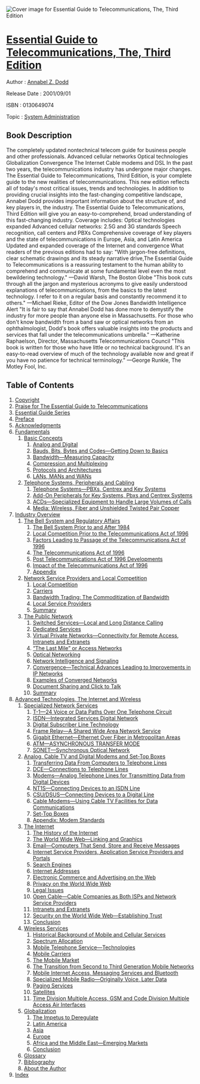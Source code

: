 ![Cover image for Essential Guide to Telecommunications, The, Third Edition](https://imgdetail.ebookreading.net/cover/cover/system_admin/EB0130649074.jpg)

[Essential Guide to Telecommunications, The, Third Edition](https://ebookreading.net/view/book/Essential+Guide+to+Telecommunications%2C+The%2C+Third+Edition-EB0130649074_1.html "Essential Guide to Telecommunications, The, Third Edition")
====================================================================================================================

Author : [Annabel Z. Dodd](https://ebookreading.net/search/author/Annabel+Z.+Dodd)

Release Date : 2001/09/01

ISBN : 0130649074

Topic : [System Administration](https://ebookreading.net/search/category/system-administration)

Book Description
-----------------

The completely updated nontechnical telecom guide for business people and other professionals.
Advanced cellular networks
Optical technologies
Globalization
Convergence
The Internet
Cable modems and DSL
In the past two years, the telecommunications industry has undergone major changes. The Essential Guide to Telecommunications, Third Edition, is your complete guide to the new realities of telecommunications. This new edition reflects all of today's most critical issues, trends and technologies. In addition to providing crucial insights into the fast-changing competitive landscape, Annabel Dodd provides important information about the structure of, and key players in, the industry.
The Essential Guide to Telecommunications, Third Edition will give you an easy-to-comprehend, broad understanding of this fast-changing industry. Coverage includes:
Optical technologies expanded
Advanced cellular networks: 2.5G and 3G standards
Speech recognition, call centers and PBXs
Comprehensive coverage of key players and the state of telecommunications in Europe, Asia, and Latin America
Updated and expanded coverage of the Internet and convergence
What readers of the previous editions had to say:
 "With jargon-free definitions, clear schematic drawings and its steady narrative drive,The Essential Guide to Telecommunications is a reassuring testament to the human ability to comprehend and communicate at some fundamental level even the most bewildering technology." 
—David Warsh, The Boston Globe
 "This book cuts through all the jargon and mysterious acronyms to give easily understood explanations of telecommunications, from the basics to the latest technology. I refer to it on a regular basis and constantly recommend it to others." 
—Michael Rieke, Editor of the Dow Jones Bandwidth Intelligence Alert
 "It is fair to say that Annabel Dodd has done more to demystify the industry for more people than anyone else in Massachusetts. For those who don't know bandwidth from a band saw or optical networks from an ophthalmologist, Dodd's book offers valuable insights into the products and services that fall under the telecommunications umbrella." 
—Katherine Raphaelson, Director, Massachusetts Telecommunications Council
 "This book is written for those who have little or no technical background. It's an easy-to-read overview of much of the technology available now and great if you have no patience for technical terminology." 
—George Runkle, The Motley Fool, Inc.
              
Table of Contents
-----------------

1. [Copyright](https://ebookreading.net/view/book/Essential+Guide+to+Telecommunications%2C+The%2C+Third+Edition-EB0130649074_1.html)
1. [Praise for The Essential Guide to Telecommunications](https://ebookreading.net/view/book/Essential+Guide+to+Telecommunications%2C+The%2C+Third+Edition-EB0130649074_2.html)
1. [Essential Guide Series](https://ebookreading.net/view/book/Essential+Guide+to+Telecommunications%2C+The%2C+Third+Edition-EB0130649074_3.html)
1. [Preface](https://ebookreading.net/view/book/Essential+Guide+to+Telecommunications%2C+The%2C+Third+Edition-EB0130649074_4.html)
1. [Acknowledgments](https://ebookreading.net/view/book/Essential+Guide+to+Telecommunications%2C+The%2C+Third+Edition-EB0130649074_5.html)
1. [Fundamentals](https://ebookreading.net/view/book/Essential+Guide+to+Telecommunications%2C+The%2C+Third+Edition-EB0130649074_6.html)
    1. [Basic Concepts](https://ebookreading.net/view/book/Essential+Guide+to+Telecommunications%2C+The%2C+Third+Edition-EB0130649074_7.html)
        1. [Analog and Digital](https://ebookreading.net/view/book/Essential+Guide+to+Telecommunications%2C+The%2C+Third+Edition-EB0130649074_8.html)
        1. [Bauds, Bits, Bytes and Codes—Getting Down to Basics](https://ebookreading.net/view/book/Essential+Guide+to+Telecommunications%2C+The%2C+Third+Edition-EB0130649074_9.html)
        1. [Bandwidth—Measuring Capacity](https://ebookreading.net/view/book/Essential+Guide+to+Telecommunications%2C+The%2C+Third+Edition-EB0130649074_10.html)
        1. [Compression and Multiplexing](https://ebookreading.net/view/book/Essential+Guide+to+Telecommunications%2C+The%2C+Third+Edition-EB0130649074_11.html)
        1. [Protocols and Architectures](https://ebookreading.net/view/book/Essential+Guide+to+Telecommunications%2C+The%2C+Third+Edition-EB0130649074_12.html)
        1. [LANs, MANs and WANs](https://ebookreading.net/view/book/Essential+Guide+to+Telecommunications%2C+The%2C+Third+Edition-EB0130649074_13.html)
    1. [Telephone Systems, Peripherals and Cabling](https://ebookreading.net/view/book/Essential+Guide+to+Telecommunications%2C+The%2C+Third+Edition-EB0130649074_14.html)
        1. [Telephone Systems—PBXs, Centrex and Key Systems](https://ebookreading.net/view/book/Essential+Guide+to+Telecommunications%2C+The%2C+Third+Edition-EB0130649074_15.html)
        1. [Add-On Peripherals for Key Systems, Pbxs and Centrex Systems](https://ebookreading.net/view/book/Essential+Guide+to+Telecommunications%2C+The%2C+Third+Edition-EB0130649074_16.html)
        1. [ACDs—Specialized Equipment to Handle Large Volumes of Calls](https://ebookreading.net/view/book/Essential+Guide+to+Telecommunications%2C+The%2C+Third+Edition-EB0130649074_17.html)
        1. [Media: Wireless, Fiber and Unshielded Twisted Pair Copper](https://ebookreading.net/view/book/Essential+Guide+to+Telecommunications%2C+The%2C+Third+Edition-EB0130649074_18.html)
1. [Industry Overview](https://ebookreading.net/view/book/Essential+Guide+to+Telecommunications%2C+The%2C+Third+Edition-EB0130649074_19.html)
    1. [The Bell System and Regulatory Affairs](https://ebookreading.net/view/book/Essential+Guide+to+Telecommunications%2C+The%2C+Third+Edition-EB0130649074_20.html)
        1. [The Bell System Prior to and After 1984](https://ebookreading.net/view/book/Essential+Guide+to+Telecommunications%2C+The%2C+Third+Edition-EB0130649074_21.html)
        1. [Local Competition Prior to the Telecommunications Act of 1996](https://ebookreading.net/view/book/Essential+Guide+to+Telecommunications%2C+The%2C+Third+Edition-EB0130649074_22.html)
        1. [Factors Leading to Passage of the Telecommunications Act of 1996](https://ebookreading.net/view/book/Essential+Guide+to+Telecommunications%2C+The%2C+Third+Edition-EB0130649074_23.html)
        1. [The Telecommunications Act of 1996](https://ebookreading.net/view/book/Essential+Guide+to+Telecommunications%2C+The%2C+Third+Edition-EB0130649074_24.html)
        1. [Post Telecommunications Act of 1996 Developments](https://ebookreading.net/view/book/Essential+Guide+to+Telecommunications%2C+The%2C+Third+Edition-EB0130649074_25.html)
        1. [Impact of the Telecommunications Act of 1996](https://ebookreading.net/view/book/Essential+Guide+to+Telecommunications%2C+The%2C+Third+Edition-EB0130649074_26.html)
        1. [Appendix](https://ebookreading.net/view/book/Essential+Guide+to+Telecommunications%2C+The%2C+Third+Edition-EB0130649074_27.html)
    1. [Network Service Providers and Local Competition](https://ebookreading.net/view/book/Essential+Guide+to+Telecommunications%2C+The%2C+Third+Edition-EB0130649074_28.html)
        1. [Local Competition](https://ebookreading.net/view/book/Essential+Guide+to+Telecommunications%2C+The%2C+Third+Edition-EB0130649074_29.html)
        1. [Carriers](https://ebookreading.net/view/book/Essential+Guide+to+Telecommunications%2C+The%2C+Third+Edition-EB0130649074_30.html)
        1. [Bandwidth Trading: The Commoditization of Bandwidth](https://ebookreading.net/view/book/Essential+Guide+to+Telecommunications%2C+The%2C+Third+Edition-EB0130649074_31.html)
        1. [Local Service Providers](https://ebookreading.net/view/book/Essential+Guide+to+Telecommunications%2C+The%2C+Third+Edition-EB0130649074_32.html)
        1. [Summary](https://ebookreading.net/view/book/Essential+Guide+to+Telecommunications%2C+The%2C+Third+Edition-EB0130649074_33.html)
    1. [The Public Network](https://ebookreading.net/view/book/Essential+Guide+to+Telecommunications%2C+The%2C+Third+Edition-EB0130649074_34.html)
        1. [Switched Services—Local and Long Distance Calling](https://ebookreading.net/view/book/Essential+Guide+to+Telecommunications%2C+The%2C+Third+Edition-EB0130649074_35.html)
        1. [Dedicated Services](https://ebookreading.net/view/book/Essential+Guide+to+Telecommunications%2C+The%2C+Third+Edition-EB0130649074_36.html)
        1. [Virtual Private Networks—Connectivity for Remote Access, Intranets and Extranets](https://ebookreading.net/view/book/Essential+Guide+to+Telecommunications%2C+The%2C+Third+Edition-EB0130649074_37.html)
        1. [“The Last Mile” or Access Networks](https://ebookreading.net/view/book/Essential+Guide+to+Telecommunications%2C+The%2C+Third+Edition-EB0130649074_38.html)
        1. [Optical Networking](https://ebookreading.net/view/book/Essential+Guide+to+Telecommunications%2C+The%2C+Third+Edition-EB0130649074_39.html)
        1. [Network Intelligence and Signaling](https://ebookreading.net/view/book/Essential+Guide+to+Telecommunications%2C+The%2C+Third+Edition-EB0130649074_40.html)
        1. [Convergence—Technical Advances Leading to Improvements in IP Networks](https://ebookreading.net/view/book/Essential+Guide+to+Telecommunications%2C+The%2C+Third+Edition-EB0130649074_41.html)
        1. [Examples of Converged Networks](https://ebookreading.net/view/book/Essential+Guide+to+Telecommunications%2C+The%2C+Third+Edition-EB0130649074_42.html)
        1. [Document Sharing and Click to Talk](https://ebookreading.net/view/book/Essential+Guide+to+Telecommunications%2C+The%2C+Third+Edition-EB0130649074_43.html)
        1. [Summary](https://ebookreading.net/view/book/Essential+Guide+to+Telecommunications%2C+The%2C+Third+Edition-EB0130649074_44.html)
1. [Advanced Technologies, The Internet and Wireless](https://ebookreading.net/view/book/Essential+Guide+to+Telecommunications%2C+The%2C+Third+Edition-EB0130649074_45.html)
    1. [Specialized Network Services](https://ebookreading.net/view/book/Essential+Guide+to+Telecommunications%2C+The%2C+Third+Edition-EB0130649074_46.html)
        1. [T-1—24 Voice or Data Paths Over One Telephone Circuit](https://ebookreading.net/view/book/Essential+Guide+to+Telecommunications%2C+The%2C+Third+Edition-EB0130649074_47.html)
        1. [ISDN—Integrated Services Digital Network](https://ebookreading.net/view/book/Essential+Guide+to+Telecommunications%2C+The%2C+Third+Edition-EB0130649074_48.html)
        1. [Digital Subscriber Line Technology](https://ebookreading.net/view/book/Essential+Guide+to+Telecommunications%2C+The%2C+Third+Edition-EB0130649074_49.html)
        1. [Frame Relay—A Shared Wide Area Network Service](https://ebookreading.net/view/book/Essential+Guide+to+Telecommunications%2C+The%2C+Third+Edition-EB0130649074_50.html)
        1. [Gigabit Ethernet—Ethernet Over Fiber in Metropolitan Areas](https://ebookreading.net/view/book/Essential+Guide+to+Telecommunications%2C+The%2C+Third+Edition-EB0130649074_51.html)
        1. [ATM—ASYNCHRONOUS TRANSFER MODE](https://ebookreading.net/view/book/Essential+Guide+to+Telecommunications%2C+The%2C+Third+Edition-EB0130649074_52.html)
        1. [SONET—Synchronous Optical Network](https://ebookreading.net/view/book/Essential+Guide+to+Telecommunications%2C+The%2C+Third+Edition-EB0130649074_53.html)
    1. [Analog, Cable TV and Digital Modems and Set-Top Boxes](https://ebookreading.net/view/book/Essential+Guide+to+Telecommunications%2C+The%2C+Third+Edition-EB0130649074_54.html)
        1. [Transferring Data From Computers to Telephone Lines](https://ebookreading.net/view/book/Essential+Guide+to+Telecommunications%2C+The%2C+Third+Edition-EB0130649074_55.html)
        1. [DCE—Connections to Telephone Lines](https://ebookreading.net/view/book/Essential+Guide+to+Telecommunications%2C+The%2C+Third+Edition-EB0130649074_56.html)
        1. [Modems—Analog Telephone Lines for Transmitting Data from Digital Devices](https://ebookreading.net/view/book/Essential+Guide+to+Telecommunications%2C+The%2C+Third+Edition-EB0130649074_57.html)
        1. [NT1S—Connecting Devices to an ISDN Line](https://ebookreading.net/view/book/Essential+Guide+to+Telecommunications%2C+The%2C+Third+Edition-EB0130649074_58.html)
        1. [CSU/DSUS—Connecting Devices to a Digital Line](https://ebookreading.net/view/book/Essential+Guide+to+Telecommunications%2C+The%2C+Third+Edition-EB0130649074_59.html)
        1. [Cable Modems—Using Cable TV Facilities for Data Communications](https://ebookreading.net/view/book/Essential+Guide+to+Telecommunications%2C+The%2C+Third+Edition-EB0130649074_60.html)
        1. [Set-Top Boxes](https://ebookreading.net/view/book/Essential+Guide+to+Telecommunications%2C+The%2C+Third+Edition-EB0130649074_61.html)
        1. [Appendix: Modem Standards](https://ebookreading.net/view/book/Essential+Guide+to+Telecommunications%2C+The%2C+Third+Edition-EB0130649074_62.html)
    1. [The Internet](https://ebookreading.net/view/book/Essential+Guide+to+Telecommunications%2C+The%2C+Third+Edition-EB0130649074_63.html)
        1. [The History of the Internet](https://ebookreading.net/view/book/Essential+Guide+to+Telecommunications%2C+The%2C+Third+Edition-EB0130649074_64.html)
        1. [The World Wide Web—Linking and Graphics](https://ebookreading.net/view/book/Essential+Guide+to+Telecommunications%2C+The%2C+Third+Edition-EB0130649074_65.html)
        1. [Email—Computers That Send, Store and Receive Messages](https://ebookreading.net/view/book/Essential+Guide+to+Telecommunications%2C+The%2C+Third+Edition-EB0130649074_66.html)
        1. [Internet Service Providers, Application Service Providers and Portals](https://ebookreading.net/view/book/Essential+Guide+to+Telecommunications%2C+The%2C+Third+Edition-EB0130649074_67.html)
        1. [Search Engines](https://ebookreading.net/view/book/Essential+Guide+to+Telecommunications%2C+The%2C+Third+Edition-EB0130649074_68.html)
        1. [Internet Addresses](https://ebookreading.net/view/book/Essential+Guide+to+Telecommunications%2C+The%2C+Third+Edition-EB0130649074_69.html)
        1. [Electronic Commerce and Advertising on the Web](https://ebookreading.net/view/book/Essential+Guide+to+Telecommunications%2C+The%2C+Third+Edition-EB0130649074_70.html)
        1. [Privacy on the World Wide Web](https://ebookreading.net/view/book/Essential+Guide+to+Telecommunications%2C+The%2C+Third+Edition-EB0130649074_71.html)
        1. [Legal Issues](https://ebookreading.net/view/book/Essential+Guide+to+Telecommunications%2C+The%2C+Third+Edition-EB0130649074_72.html)
        1. [Open Cable—Cable Companies as Both ISPs and Network Service Providers](https://ebookreading.net/view/book/Essential+Guide+to+Telecommunications%2C+The%2C+Third+Edition-EB0130649074_73.html)
        1. [Intranets and Extranets](https://ebookreading.net/view/book/Essential+Guide+to+Telecommunications%2C+The%2C+Third+Edition-EB0130649074_74.html)
        1. [Security on the World Wide Web—Establishing Trust](https://ebookreading.net/view/book/Essential+Guide+to+Telecommunications%2C+The%2C+Third+Edition-EB0130649074_75.html)
        1. [Conclusion](https://ebookreading.net/view/book/Essential+Guide+to+Telecommunications%2C+The%2C+Third+Edition-EB0130649074_76.html)
    1. [Wireless Services](https://ebookreading.net/view/book/Essential+Guide+to+Telecommunications%2C+The%2C+Third+Edition-EB0130649074_77.html)
        1. [Historical Background of Mobile and Cellular Services](https://ebookreading.net/view/book/Essential+Guide+to+Telecommunications%2C+The%2C+Third+Edition-EB0130649074_78.html)
        1. [Spectrum Allocation](https://ebookreading.net/view/book/Essential+Guide+to+Telecommunications%2C+The%2C+Third+Edition-EB0130649074_79.html)
        1. [Mobile Telephone Service—Technologies](https://ebookreading.net/view/book/Essential+Guide+to+Telecommunications%2C+The%2C+Third+Edition-EB0130649074_80.html)
        1. [Mobile Carriers](https://ebookreading.net/view/book/Essential+Guide+to+Telecommunications%2C+The%2C+Third+Edition-EB0130649074_81.html)
        1. [The Mobile Market](https://ebookreading.net/view/book/Essential+Guide+to+Telecommunications%2C+The%2C+Third+Edition-EB0130649074_82.html)
        1. [The Transition from Second to Third Generation Mobile Networks](https://ebookreading.net/view/book/Essential+Guide+to+Telecommunications%2C+The%2C+Third+Edition-EB0130649074_83.html)
        1. [Mobile Internet Access, Messaging Services and Bluetooth](https://ebookreading.net/view/book/Essential+Guide+to+Telecommunications%2C+The%2C+Third+Edition-EB0130649074_84.html)
        1. [Specialized Mobile Radio—Originally Voice, Later Data](https://ebookreading.net/view/book/Essential+Guide+to+Telecommunications%2C+The%2C+Third+Edition-EB0130649074_85.html)
        1. [Paging Services](https://ebookreading.net/view/book/Essential+Guide+to+Telecommunications%2C+The%2C+Third+Edition-EB0130649074_86.html)
        1. [Satellites](https://ebookreading.net/view/book/Essential+Guide+to+Telecommunications%2C+The%2C+Third+Edition-EB0130649074_87.html)
        1. [Time Division Multiple Access, GSM and Code Division Multiple Access Air Interfaces](https://ebookreading.net/view/book/Essential+Guide+to+Telecommunications%2C+The%2C+Third+Edition-EB0130649074_88.html)
    1. [Globalization](https://ebookreading.net/view/book/Essential+Guide+to+Telecommunications%2C+The%2C+Third+Edition-EB0130649074_89.html)
        1. [The Impetus to Deregulate](https://ebookreading.net/view/book/Essential+Guide+to+Telecommunications%2C+The%2C+Third+Edition-EB0130649074_90.html)
        1. [Latin America](https://ebookreading.net/view/book/Essential+Guide+to+Telecommunications%2C+The%2C+Third+Edition-EB0130649074_91.html)
        1. [Asia](https://ebookreading.net/view/book/Essential+Guide+to+Telecommunications%2C+The%2C+Third+Edition-EB0130649074_92.html)
        1. [Europe](https://ebookreading.net/view/book/Essential+Guide+to+Telecommunications%2C+The%2C+Third+Edition-EB0130649074_93.html)
        1. [Africa and the Middle East—Emerging Markets](https://ebookreading.net/view/book/Essential+Guide+to+Telecommunications%2C+The%2C+Third+Edition-EB0130649074_94.html)
        1. [Conclusion](https://ebookreading.net/view/book/Essential+Guide+to+Telecommunications%2C+The%2C+Third+Edition-EB0130649074_95.html)
    1. [Glossary](https://ebookreading.net/view/book/Essential+Guide+to+Telecommunications%2C+The%2C+Third+Edition-EB0130649074_96.html)
    1. [Bibliography](https://ebookreading.net/view/book/Essential+Guide+to+Telecommunications%2C+The%2C+Third+Edition-EB0130649074_97.html)
    1. [About the Author](https://ebookreading.net/view/book/Essential+Guide+to+Telecommunications%2C+The%2C+Third+Edition-EB0130649074_98.html)
1. [Index](https://ebookreading.net/view/book/Essential+Guide+to+Telecommunications%2C+The%2C+Third+Edition-EB0130649074_99.html)
